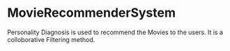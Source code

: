 # MovieRecommenderSystem


Personality Diagnosis is used to recommend the Movies to the users. It is a colloborative Filtering method.

